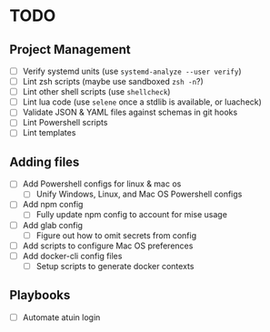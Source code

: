 # TODO

## Project Management

- [ ] Verify systemd units (use `systemd-analyze --user verify`)
- [ ] Lint zsh scripts (maybe use sandboxed `zsh -n`?)
- [ ] Lint other shell scripts (use `shellcheck`)
- [ ] Lint lua code (use `selene` once a stdlib is available, or luacheck)
- [ ] Validate JSON & YAML files against schemas in git hooks
- [ ] Lint Powershell scripts
- [ ] Lint templates

## Adding files

- [ ] Add Powershell configs for linux & mac os
  - [ ] Unify Windows, Linux, and Mac OS Powershell configs
- [ ] Add npm config
  - [ ] Fully update npm config to account for mise usage
- [ ] Add glab config
  - [ ] Figure out how to omit secrets from config
- [ ] Add scripts to configure Mac OS preferences
- [ ] Add docker-cli config files
  - [ ] Setup scripts to generate docker contexts

## Playbooks

- [ ] Automate atuin login
